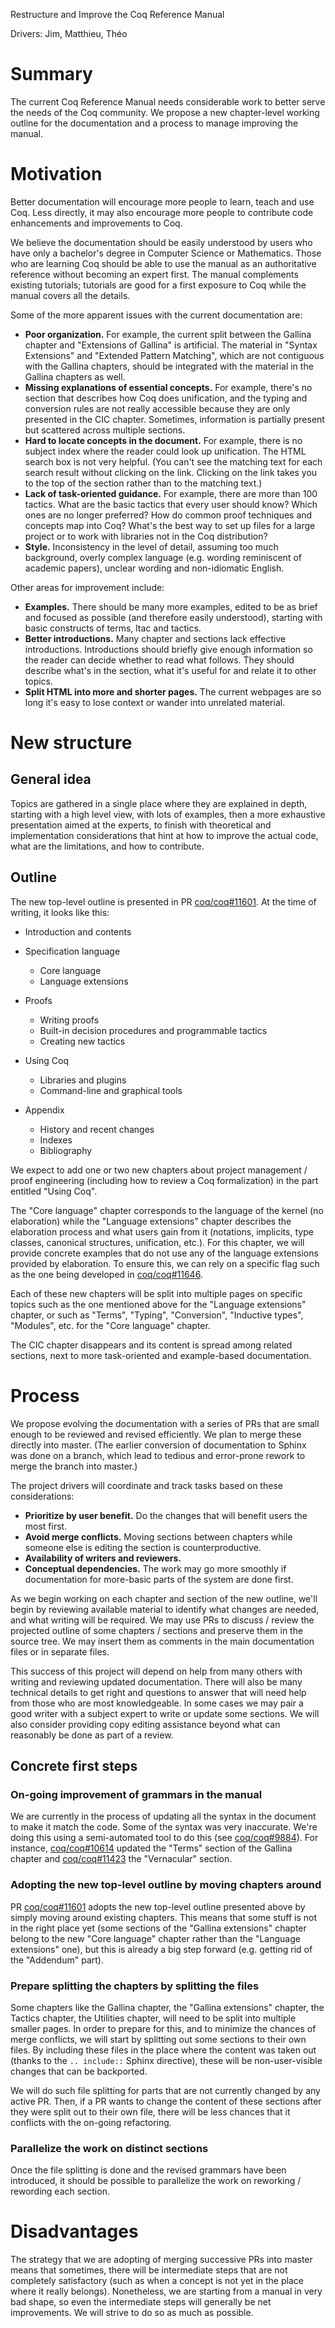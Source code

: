 Restructure and Improve the Coq Reference Manual

Drivers: Jim, Matthieu, Théo

# Summary

The current Coq Reference Manual needs considerable work to better
serve the needs of the Coq community.  We propose a new chapter-level
working outline for the documentation and a process to manage
improving the manual.

# Motivation

Better documentation will encourage more people to learn, teach and
use Coq.  Less directly, it may also encourage more people to
contribute code enhancements and improvements to Coq.

We believe the documentation should be easily understood by users who
have only a bachelor's degree in Computer Science or Mathematics.
Those who are learning Coq should be able to use the manual as an
authoritative reference without becoming an expert first. The manual
complements existing tutorials; tutorials are good for a first
exposure to Coq while the manual covers all the details.

Some of the more apparent issues with the current documentation are:
-	**Poor organization.** For example, the current split between the
     Gallina chapter and "Extensions of Gallina" is artificial.
     The material in "Syntax Extensions" and "Extended
     Pattern Matching", which are not contiguous with the Gallina
     chapters, should be integrated with the material in the Gallina
     chapters as well.
-	**Missing explanations of essential concepts.** For example,
     there's no section that describes how Coq does unification, and
     the typing and conversion rules are not really accessible because
     they are only presented in the CIC chapter.  Sometimes,
     information is partially present but scattered across multiple
     sections.
-	**Hard to locate concepts in the document.** For example, there is
     no subject index where the reader could look up unification.  The
     HTML search box is not very helpful. (You can't see the
     matching text for each search result without clicking on the
     link.  Clicking on the link takes you to the top of the section
     rather than to the matching text.)
-	**Lack of task-oriented guidance.** For example, there are more
     than 100 tactics.  What are the basic tactics that every user
     should know?  Which ones are no longer preferred?  How do common
     proof techniques and concepts map into Coq?  What's the best
     way to set up files for a large project or to work with libraries
     not in the Coq distribution?
-	**Style.** Inconsistency in the level of detail, assuming too much
     background, overly complex language (e.g. wording reminiscent of
     academic papers), unclear wording and non-idiomatic English.

Other areas for improvement include:
-	**Examples.** There should be many more examples, edited to be as
     brief and focused as possible (and therefore easily understood),
     starting with basic constructs of terms, ltac and tactics.
-	**Better introductions.** Many chapter and sections lack effective
     introductions.  Introductions should briefly give enough
     information so the reader can decide whether to read what
     follows.  They should describe what's in the section, what
     it's useful for and relate it to other topics.
-	**Split HTML into more and shorter pages.** The current webpages
     are so long it's easy to lose context or wander into unrelated
     material.

# New structure

## General idea

Topics are gathered in a single place where they are explained in depth,
starting with a high level view, with lots of examples, then a more
exhaustive presentation aimed at the experts, to finish with theoretical
and implementation considerations that hint at how to improve the actual
code, what are the limitations, and how to contribute.

## Outline

The new top-level outline is presented in PR
[coq/coq#11601](https://github.com/coq/coq/pull/11601).
At the time of writing, it looks like this:

- Introduction and contents

- Specification language

  - Core language
  - Language extensions

- Proofs

  - Writing proofs
  - Built-in decision procedures and programmable tactics
  - Creating new tactics

- Using Coq

  - Libraries and plugins
  - Command-line and graphical tools

- Appendix

  - History and recent changes
  - Indexes
  - Bibliography

We expect to add one or two new chapters about project management /
proof engineering (including how to review a Coq formalization) in the
part entitled "Using Coq".

The "Core language" chapter corresponds to the language of the kernel
(no elaboration) while the "Language extensions" chapter describes the
elaboration process and what users gain from it (notations, implicits,
type classes, canonical structures, unification, etc.).  For this
chapter, we will provide concrete examples that do not use any of the
language extensions provided by elaboration.  To ensure this, we can
rely on a specific flag such as the one being developed in
[coq/coq#11646](https://github.com/coq/coq/pull/11646).

Each of these new chapters will be split into multiple pages on
specific topics such as the one mentioned above for the "Language
extensions" chapter, or such as "Terms", "Typing", "Conversion",
"Inductive types", "Modules", etc. for the "Core language" chapter.

The CIC chapter disappears and its content is spread among related
sections, next to more task-oriented and example-based documentation.

# Process

We propose evolving the documentation with a series of PRs that are
small enough to be reviewed and revised efficiently.  We plan to merge
these directly into master.  (The earlier conversion of documentation
to Sphinx was done on a branch, which lead to tedious and error-prone
rework to merge the branch into master.)

The project drivers will coordinate and track tasks based on these
considerations:
-	**Prioritize by user benefit.** Do the changes that will benefit
     users the most first.
-	**Avoid merge conflicts.** Moving sections between chapters while
     someone else is editing the section is counterproductive.
-	**Availability of writers and reviewers.**
-	**Conceptual dependencies.** The work may go more smoothly if
     documentation for more-basic parts of the system are done first.

As we begin working on each chapter and section of the new outline,
we'll begin by reviewing available material to identify what changes
are needed, and what writing will be required.  We may use PRs to
discuss / review the projected outline of some chapters / sections and
preserve them in the source tree.  We may insert them as comments in
the main documentation files or in separate files.

This success of this project will depend on help from many others with
writing and reviewing updated documentation.  There will also be many
technical details to get right and questions to answer that will need
help from those who are most knowledgeable.  In some cases we may pair
a good writer with a subject expert to write or update some sections.
We will also consider providing copy editing assistance beyond what
can reasonably be done as part of a review.

## Concrete first steps

### On-going improvement of grammars in the manual

We are currently in the process of updating all the syntax in the
document to make it match the code.  Some of the syntax was very
inaccurate.  We're doing this using a semi-automated tool to do this
(see [coq/coq#9884](https://github.com/coq/coq/pull/9884)).  For
instance, [coq/coq#10614](https://github.com/coq/coq/pull/10614)
updated the "Terms" section of the Gallina chapter and
[coq/coq#11423](https://github.com/coq/coq/pull/11423) the
"Vernacular" section.

### Adopting the new top-level outline by moving chapters around

PR [coq/coq#11601](https://github.com/coq/coq/pull/11601) adopts the
new top-level outline presented above by simply moving around existing
chapters.  This means that some stuff is not in the right place yet
(some sections of the "Gallina extensions" chapter belong to the new
"Core language" chapter rather than the "Language extensions" one),
but this is already a big step forward (e.g. getting rid of the
"Addendum" part).

### Prepare splitting the chapters by splitting the files

Some chapters like the Gallina chapter, the "Gallina extensions"
chapter, the Tactics chapter, the Utilities chapter, will need to be
split into multiple smaller pages.  In order to prepare for this, and
to minimize the chances of merge conflicts, we will start by splitting
out some sections to their own files.  By including these files in the
place where the content was taken out (thanks to the `.. include::`
Sphinx directive), these will be non-user-visible changes that can be
backported.

We will do such file splitting for parts that are not currently
changed by any active PR.  Then, if a PR wants to change the content
of these sections after they were split out to their own file, there
will be less chances that it conflicts with the on-going refactoring.

### Parallelize the work on distinct sections

Once the file splitting is done and the revised grammars have been
introduced, it should be possible to parallelize the work on reworking
/ rewording each section.

# Disadvantages

The strategy that we are adopting of merging successive PRs into
master means that sometimes, there will be intermediate steps that are
not completely satisfactory (such as when a concept is not yet in the
place where it really belongs).  Nonetheless, we are starting from a
manual in very bad shape, so even the intermediate steps will
generally be net improvements. We will strive to do so as much as
possible.
